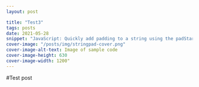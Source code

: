 ```yaml
---
layout: post

title: "Test3"
tags: posts
date: 2021-05-28
snippet: "JavaScript: Quickly add padding to a string using the padStart() function"
cover-image: "/posts/img/stringpad-cover.png"
cover-image-alt-text: Image of sample code
cover-image-height: 630
cover-image-width: 1200"
---
```

#Test post